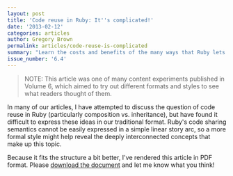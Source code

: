 ```yaml
---
layout: post
title: 'Code reuse in Ruby: It''s complicated!'
date: '2013-02-12'
categories: articles
author: Gregory Brown
permalink: articles/code-reuse-is-complicated
summary: "Learn the costs and benefits of the many ways that Ruby lets you reuse code.\r\n\r\n"
issue_number: '6.4'
---
```


> NOTE: This article was one of many content experiments published in Volume 6, which aimed to try out different formats and styles to see what readers thought of them.

In many of our articles, I have attempted to discuss the question of code reuse in Ruby (particularly composition vs. inheritance), but have found it difficult to express these ideas in our traditional format. Ruby's code sharing semantics cannot be easily expressed in a simple linear story arc, so a more formal style might help reveal the deeply interconnected concepts that make up this topic.

Because it fits the structure a bit better, I've rendered this article in PDF format. Please [download the document](http://notes.practicingruby.com/2013-02-12-code-reuse-in-ruby.pdf) and let me know what you think!

